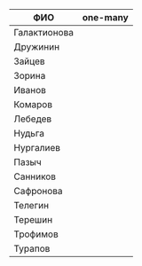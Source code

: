 | **ФИО**    | one-many |
|------------|----------|
| Галактионова |          |
| Дружинин  |          |
| Зайцев   |          |
| Зорина  |          |
| Иванов      |          |
| Комаров  |          |
| Лебедев   |          |
| Нудьга    |          |
| Нургалиев  |          |
| Пазыч    |          |
| Санников    |          |
| Сафронова      |          |
| Телегин    |          |
| Терешин    |          |
| Трофимов    |          |
| Турапов    |          |
